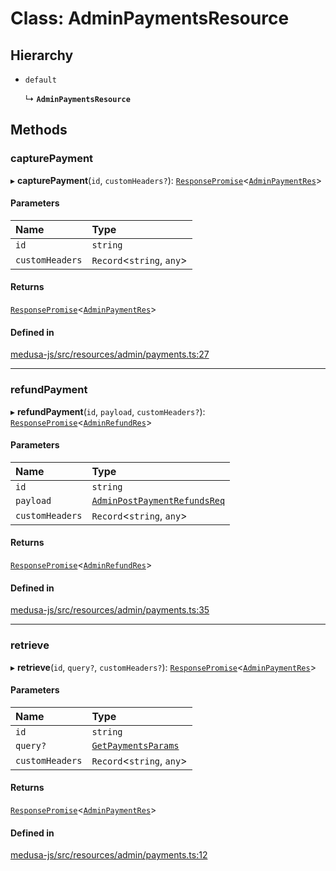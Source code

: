 # Class: AdminPaymentsResource

## Hierarchy

- `default`

  ↳ **`AdminPaymentsResource`**

## Methods

### capturePayment

▸ **capturePayment**(`id`, `customHeaders?`): [`ResponsePromise`](../modules/internal.md#responsepromise)<[`AdminPaymentRes`](../modules/internal-16.md#adminpaymentres)\>

#### Parameters

| Name | Type |
| :------ | :------ |
| `id` | `string` |
| `customHeaders` | `Record`<`string`, `any`\> |

#### Returns

[`ResponsePromise`](../modules/internal.md#responsepromise)<[`AdminPaymentRes`](../modules/internal-16.md#adminpaymentres)\>

#### Defined in

[medusa-js/src/resources/admin/payments.ts:27](https://github.com/cloudnepal/medusa/blob/546577a8/packages/medusa-js/src/resources/admin/payments.ts#L27)

___

### refundPayment

▸ **refundPayment**(`id`, `payload`, `customHeaders?`): [`ResponsePromise`](../modules/internal.md#responsepromise)<[`AdminRefundRes`](../modules/internal-16.md#adminrefundres)\>

#### Parameters

| Name | Type |
| :------ | :------ |
| `id` | `string` |
| `payload` | [`AdminPostPaymentRefundsReq`](internal-16.AdminPostPaymentRefundsReq.md) |
| `customHeaders` | `Record`<`string`, `any`\> |

#### Returns

[`ResponsePromise`](../modules/internal.md#responsepromise)<[`AdminRefundRes`](../modules/internal-16.md#adminrefundres)\>

#### Defined in

[medusa-js/src/resources/admin/payments.ts:35](https://github.com/cloudnepal/medusa/blob/546577a8/packages/medusa-js/src/resources/admin/payments.ts#L35)

___

### retrieve

▸ **retrieve**(`id`, `query?`, `customHeaders?`): [`ResponsePromise`](../modules/internal.md#responsepromise)<[`AdminPaymentRes`](../modules/internal-16.md#adminpaymentres)\>

#### Parameters

| Name | Type |
| :------ | :------ |
| `id` | `string` |
| `query?` | [`GetPaymentsParams`](internal-16.GetPaymentsParams.md) |
| `customHeaders` | `Record`<`string`, `any`\> |

#### Returns

[`ResponsePromise`](../modules/internal.md#responsepromise)<[`AdminPaymentRes`](../modules/internal-16.md#adminpaymentres)\>

#### Defined in

[medusa-js/src/resources/admin/payments.ts:12](https://github.com/cloudnepal/medusa/blob/546577a8/packages/medusa-js/src/resources/admin/payments.ts#L12)
